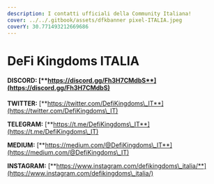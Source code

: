 ```yaml
---
description: I contatti ufficiali della Community Italiana!
cover: ../../.gitbook/assets/dfkbanner pixel-ITALIA.jpeg
coverY: 30.771493212669686
---
```


# DeFi Kingdoms ITALIA

#### DISCORD: [**https://discord.gg/Fh3H7CMdbS**](https://discord.gg/Fh3H7CMdbS)

**TWITTER:** [**https://twitter.com/DefiKingdoms\_IT**](https://twitter.com/DefiKingdoms\_IT)

**TELEGRAM:** [**https://t.me/DefiKingdoms\_IT**](https://t.me/DefiKingdoms\_IT)

**MEDIUM:** [**https://medium.com/@DefiKingdoms\_IT**](https://medium.com/@DefiKingdoms\_IT)

**INSTAGRAM:** [**https://www.instagram.com/defikingdoms\_italia/**](https://www.instagram.com/defikingdoms\_italia/)

